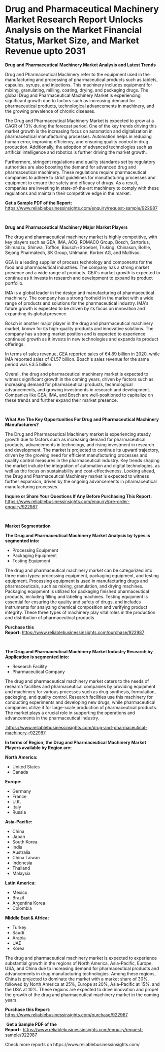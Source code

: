 <p><h1>Drug and Pharmaceutical Machinery Market Research Report Unlocks Analysis on the Market Financial Status, Market Size, and Market Revenue upto 2031</h1></p><p><strong>Drug and Pharmaceutical Machinery Market Analysis and Latest Trends</strong></p>
<p><p>Drug and Pharmaceutical Machinery refer to the equipment used in the manufacturing and processing of pharmaceutical products such as tablets, capsules, syrups, and injections. This machinery includes equipment for mixing, granulating, milling, coating, drying, and packaging drugs. The global Drug and Pharmaceutical Machinery Market is experiencing significant growth due to factors such as increasing demand for pharmaceutical products, technological advancements in machinery, and the growing prevalence of chronic diseases.</p><p>The Drug and Pharmaceutical Machinery Market is expected to grow at a CAGR of 13% during the forecast period. One of the key trends driving this market growth is the increasing focus on automation and digitalization in pharmaceutical manufacturing processes. Automation helps in reducing human error, improving efficiency, and ensuring quality control in drug production. Additionally, the adoption of advanced technologies such as artificial intelligence and robotics is further driving the market growth.</p><p>Furthermore, stringent regulations and quality standards set by regulatory authorities are also boosting the demand for advanced drug and pharmaceutical machinery. These regulations require pharmaceutical companies to adhere to strict guidelines for manufacturing processes and equipment to ensure the safety and efficacy of drugs. As a result, companies are investing in state-of-the-art machinery to comply with these regulations and maintain their competitive edge in the market.</p></p>
<p><strong>Get a Sample PDF of the Report:&nbsp;</strong> <a href="https://www.reliablebusinessinsights.com/enquiry/request-sample/922987">https://www.reliablebusinessinsights.com/enquiry/request-sample/922987</a></p>
<p>&nbsp;</p>
<p><strong>Drug and Pharmaceutical Machinery Major Market Players</strong></p>
<p><p>The drug and pharmaceutical machinery market is highly competitive, with key players such as GEA, IMA, ACG, ROMACO Group, Bosch, Sartorius, Shimadzu, Shinwa, Tofflon, Bausch+Stroebel, Truking, Chinasun, Bohle, Sejong Pharmatech, SK Group, Uhlmann, Korber AG, and Multivac.</p><p>GEA is a leading supplier of process technology and components for the food and pharmaceutical industries. The company has a strong market presence and a wide range of products. GEA's market growth is expected to continue as it invests in research and development to expand its product portfolio.</p><p>IMA is a global leader in the design and manufacturing of pharmaceutical machinery. The company has a strong foothold in the market with a wide range of products and solutions for the pharmaceutical industry. IMA's future growth is expected to be driven by its focus on innovation and expanding its global presence.</p><p>Bosch is another major player in the drug and pharmaceutical machinery market, known for its high-quality products and innovative solutions. The company has a strong market position and is expected to experience continued growth as it invests in new technologies and expands its product offerings.</p><p>In terms of sales revenue, GEA reported sales of €4.89 billion in 2020, while IMA reported sales of €1.57 billion. Bosch's sales revenue for the same period was €3.5 billion.</p><p>Overall, the drug and pharmaceutical machinery market is expected to witness significant growth in the coming years, driven by factors such as increasing demand for pharmaceutical products, technological advancements, and growing investments in research and development. Companies like GEA, IMA, and Bosch are well-positioned to capitalize on these trends and further expand their market presence.</p></p>
<p>&nbsp;</p>
<p><strong>What Are The Key Opportunities For Drug and Pharmaceutical Machinery Manufacturers?</strong></p>
<p><p>The Drug and Pharmaceutical Machinery market is experiencing steady growth due to factors such as increasing demand for pharmaceutical products, advancements in technology, and rising investment in research and development. The market is projected to continue its upward trajectory, driven by the growing need for efficient manufacturing processes and quality control measures in the pharmaceutical industry. Key trends shaping the market include the integration of automation and digital technologies, as well as the focus on sustainability and cost-effectiveness. Looking ahead, the Drug and Pharmaceutical Machinery market is expected to witness further expansion, driven by the ongoing advancements in pharmaceutical manufacturing processes.</p></p>
<p><strong>Inquire or Share Your Questions If Any Before Purchasing This Report:</strong> <a href="https://www.reliablebusinessinsights.com/enquiry/pre-order-enquiry/922987">https://www.reliablebusinessinsights.com/enquiry/pre-order-enquiry/922987</a></p>
<p>&nbsp;</p>
<p><strong>Market Segmentation</strong></p>
<p><strong>The Drug and Pharmaceutical Machinery Market Analysis by types is segmented into:</strong></p>
<p><ul><li>Processing Equipment</li><li>Packaging Equipment</li><li>Testing Equipment</li></ul></p>
<p><p>The drug and pharmaceutical machinery market can be categorized into three main types: processing equipment, packaging equipment, and testing equipment. Processing equipment is used in manufacturing drugs and pharmaceuticals, such as mixing, granulation, and drying machines. Packaging equipment is utilized for packaging finished pharmaceutical products, including filling and labeling machines. Testing equipment is essential for ensuring the quality and safety of drugs, and includes instruments for analyzing chemical composition and verifying product integrity. These three types of machinery play vital roles in the production and distribution of pharmaceutical products.</p></p>
<p><strong>Purchase this Report:&nbsp;</strong><a href="https://www.reliablebusinessinsights.com/purchase/922987">https://www.reliablebusinessinsights.com/purchase/922987</a></p>
<p>&nbsp;</p>
<p><strong>The Drug and Pharmaceutical Machinery Market Industry Research by Application is segmented into:</strong></p>
<p><ul><li>Research Facility</li><li>Pharmaceutical Company</li></ul></p>
<p><p>The drug and pharmaceutical machinery market caters to the needs of research facilities and pharmaceutical companies by providing equipment and machinery for various processes such as drug synthesis, formulation, packaging, and quality control. Research facilities use this machinery for conducting experiments and developing new drugs, while pharmaceutical companies utilize it for large-scale production of pharmaceutical products. The market plays a crucial role in supporting the operations and advancements in the pharmaceutical industry.</p></p>
<p><a href="https://www.reliablebusinessinsights.com/drug-and-pharmaceutical-machinery-r922987">&nbsp;https://www.reliablebusinessinsights.com/drug-and-pharmaceutical-machinery-r922987</a></p>
<p><strong>In terms of Region, the Drug and Pharmaceutical Machinery Market Players available by Region are:</strong></p>
<p>
    <p> <strong> North America: </strong>
        <ul>
            <li>United States</li>
            <li>Canada</li>
        </ul>
        </p> 
    <p> <strong> Europe: </strong>
        <ul>
            <li>Germany</li>
            <li>France</li>
            <li>U.K.</li>
            <li>Italy</li>
            <li>Russia</li>
        </ul>
        </p> 
    <p> <strong> Asia-Pacific: </strong>
        <ul>
            <li>China</li>
            <li>Japan</li>
            <li>South Korea</li>
            <li>India</li>
            <li>Australia</li>
            <li>China Taiwan</li>
            <li>Indonesia</li>
            <li>Thailand</li>
            <li>Malaysia</li>
        </ul>
        </p> 
    <p> <strong> Latin America: </strong>
        <ul>
            <li>Mexico</li>
            <li>Brazil</li>
            <li>Argentina Korea</li>
            <li>Colombia</li>
        </ul>
        </p> 
    <p> <strong> Middle East & Africa: </strong>
        <ul>
            <li>Turkey</li>
            <li>Saudi</li>
            <li>Arabia</li>
            <li>UAE</li>
            <li>Korea</li>
        </ul>
    </p>
    </p>
<p><p>The drug and pharmaceutical machinery market is expected to experience substantial growth in the regions of North America, Asia-Pacific, Europe, USA, and China due to increasing demand for pharmaceutical products and advancements in drug manufacturing technologies. Among these regions, China is projected to dominate the market with a market share of 30%, followed by North America at 25%, Europe at 20%, Asia-Pacific at 15%, and the USA at 10%. These regions are expected to drive innovation and propel the growth of the drug and pharmaceutical machinery market in the coming years.</p></p>
<p><strong>Purchase this Report: </strong><a href="https://www.reliablebusinessinsights.com/purchase/922987">https://www.reliablebusinessinsights.com/purchase/922987</a></p>
<p>&nbsp;<strong>Get a Sample PDF of the Report:&nbsp;&nbsp;</strong><a href="https://www.reliablebusinessinsights.com/enquiry/request-sample/922987">https://www.reliablebusinessinsights.com/enquiry/request-sample/922987</a></p>
<p><strong></strong></p>
<p>Check more reports on https://www.reliablebusinessinsights.com/</p>